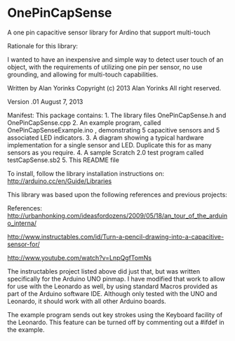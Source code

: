 OnePinCapSense
==============

A one pin capacitive sensor library for Ardino that support multi-touch

Rationale for this library:

I wanted to have an inexpensive and simple way to detect user touch of an object,
with the requirements of utilizing one pin per sensor, no use grounding, and allowing for 
multi-touch capabilities.  

Written by Alan Yorinks
  Copyright (c) 2013 Alan Yorinks All right reserved.

  
  Version .01 August 7, 2013


Manifest:
   This package contains:
     1. The library files OnePinCapSense.h and OnePinCapSense.cpp
     2. An example program, called OnePinCapSenseExample.ino , 
        demonstrating 5 capacitive sensors and 5 associated LED
        indicators.
     3. A diagram showing a typical hardware implementation for a 
        single sensor and LED. Duplicate this for as many sensors
        as you require.
     4. A sample Scratch 2.0 test program called testCapSense.sb2
     5. This README file
     
To install, follow the library installation instructions on:
     http://arduino.cc/en/Guide/Libraries
     

This library was based upon the following references and previous projects:

References: 
http://urbanhonking.com/ideasfordozens/2009/05/18/an_tour_of_the_arduino_interna/

http://www.instructables.com/id/Turn-a-pencil-drawing-into-a-capacitive-sensor-for/

http://www.youtube.com/watch?v=LnpQgfTomNs



The instructables project listed above did just that, 
but was written specifically for the Arduino UNO pinmap.
I have modified that work to allow for use with the Leonardo as well, by using 
standard Macros provided as part of the Arduino software IDE. Although only tested
with the UNO and Leonardo, it should work with all other Arduino boards.

The example program sends out key strokes using the Keyboard facility of the Leonardo.
This feature can be turned off by commenting out a #ifdef in the example.
